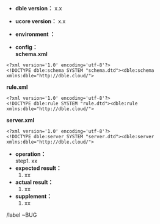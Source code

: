 * **dble version：** x.x 
* **ucore version：** x.x 
* **environment ：**  

* **config：**  
**schema.xml**  

```
<?xml version='1.0' encoding='utf-8'?>
<!DOCTYPE dble:schema SYSTEM "schema.dtd"><dble:schema xmlns:dble="http://dble.cloud/">

```

**rule.xml**  

```
<?xml version='1.0' encoding='utf-8'?>
<!DOCTYPE dble:rule SYSTEM "rule.dtd"><dble:rule xmlns:dble="http://dble.cloud/">

```

**server.xml**  

```
<?xml version='1.0' encoding='utf-8'?>
<!DOCTYPE dble:server SYSTEM "server.dtd"><dble:server xmlns:dble="http://dble.cloud/">

```

* **operation：**    
    step1.  xx
* **expected result：**  
    1.  xx
* **actual result：**  
    1.  xx
* **supplement：**  
    1.  xx


/label ~BUG 